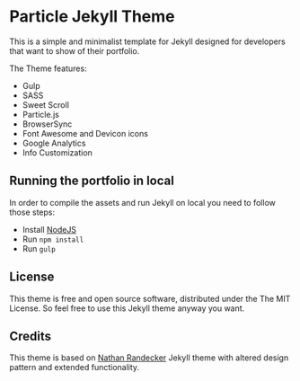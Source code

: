 # Particle Jekyll Theme

This is a simple and minimalist template for Jekyll designed for developers that want to show of their portfolio.

The Theme features:

- Gulp
- SASS
- Sweet Scroll
- Particle.js
- BrowserSync
- Font Awesome and Devicon icons
- Google Analytics
- Info Customization

## Running the portfolio in local

In order to compile the assets and run Jekyll on local you need to follow those steps:

- Install [NodeJS](https://nodejs.org/)
- Run `npm install`
- Run `gulp`

## License

This theme is free and open source software, distributed under the The MIT License. So feel free to use this Jekyll theme anyway you want.

## Credits

This theme is based on [Nathan Randecker](https://github.com/nrandecker/particle/) Jekyll theme with altered design pattern and extended functionality.

